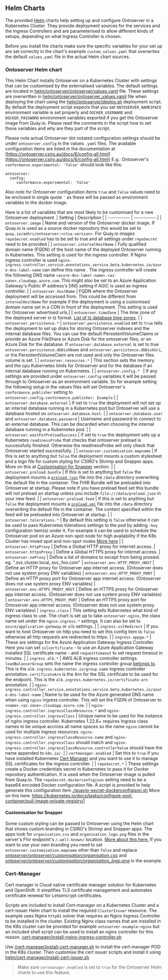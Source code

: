 ## Helm Charts
The provided [Helm](https://helm.sh/) charts help setting up and configure Ontoserver in a Kubernetes Cluster.
They provide deployment sources for the services and the Ingress Controllers and are parameterised to allow different kinds of setups, depending on what Ingress Controller is chosen.

Before you install the charts make sure the specific variables for your set up are set correctly in the chart's example `custom_values.yaml` that overwrites the default `values.yaml` file in the actual Helm chart sources.

### Ontoserver Helm chart
This Helm Chart installs Ontoserver on a Kubernetes Cluster with settings that can be customised by the externalised variables.
The default settings are located in [helm/ontoserver/ontoserver/values.yaml](helm/ontoserver/ontoserver/values.yaml) file. These settings are overwritten in [helm/ontoserver/ontoserver_values.yaml](helm/ontoserver/ontoserver_values.yaml) file when deploying the chart using the [helm/ontoserver/deploy.sh](helm/ontoserver/deploy.sh) deployment script.
By default the deployment script expects that you set `ONTOSERVER_NAMESPACE` environment variable is set properly and `DOCKER_USERNAME` and `DOCKER_PASSWORD` environment variables exported if you get the Ontoserver image from Quay.io. Please read the comments in the script how to set these variables and why are they part of the script.

Please note actual Ontoserver dot notated configuration settings should be under `ontoserver.config` in the values `.yaml` files. The available configuration items are listed in the documentation at [https://ontoserver.csiro.au/docs/6/config-all.html](https://ontoserver.csiro.au/docs/6/config-all.html)
E.g.: Ontoserver's `conformance.experimental: 'false'` should look like this:
```
ontoserver:
  config:
     conformance.experimental: 'false'
```
Also note for Ontoserver configuration items `true` and `false` values need to be enclosed in single quote `'` as these will be passed as environment variables to the docker image.


Here is a list of variables that are most likely to be customised for a new Ontoserver deployment.
| Setting      | Description |
| ----------- | ----------- |
| `ontoserver.image` | Name and version of the Ontoserver docker image. If Quay.io is used as a source docker repository this would be set to `quay.io/aehrc/ontoserver:<ctsa-version>`. For Quay.io images `repoSecret.enabled` has to be set to true and all settings under `repoSecret` need to be provided |
| `ontoserver.internalHostName` | Fully qualified domain name (FQDN) of the host name of the deployed Ontoserver running in Kubernetes.  This setting is used for the ingress controller. If Nginx ingress controller is used `nginx-ingress.controller.service.annotations.service.beta.kubernetes.io/azure-dns-label-name` can define this name . The ingress controller will create the following DNS name `<azure-dns-label-name>.<az-zone>.cloudapp.azure.com`. This might also be set to an Azure Application Gateway's Public IP address's DNS setting if AGIC is used as ingress controller. |
| `ontoserver.hostName` | FQDN where the Ontoserver deployment will be accessed from. This could be different from `internalHostName` for example if the deployment is using a customised domain name set in a CDN in front of the deployment. This setting is used for Ontoserver advertised urls.|
| `ontoserver.timeZone` | The time zone of the deployed server in tz format. [List of tz database time zones](https://en.wikipedia.org/wiki/List_of_tz_database_time_zones). |
| `ontoserver.persistence.*` | `ontoserver.persistence.enabled` set to `true` tells the deployment to set up disks for storing Ontoserver indexes and the internal database files. You can use the default PersistentVolumeClaims or provide an Azure FileShare or Azure Disk for the ontoserver files, or an Azure Disk for the database. If `ontoserver.database.external` is set to true `ontoserver.persistence.dbDiskName` and `ontoserver.persistence.dbDiskUri`, or the PersistentVolumeClaim are not used and only the Ontoserver files volume is set. |
| `ontoserver.resources.*` | This section sets the memory and the cpu Kubernetes limits for Ontoserver and for the database if an internal database running on Kubernetes. |
| `ontoserver.config.* ` | If any settings are provided under `ontoserver.config` variables it will be passed through to Ontoserver as an environment variable. So for example setting the following setup in the values files will set Ontoserver's `conformance.publisher` setting to `ontoserver.config.conformance.publisher: Example` |
| `ontoserver.database.external` | If set to `true` the deployment will not set up an internal database running in a Kubernetes pod but Ontoserver will use a database hosted on `ontoserver.database.host`. |
| `ontoserver.database.user` and `ontoserver.database.password` | Username and password to connect to an external database. This can be discarded when choosing the internal database running in a Kubernetes pod. |
| `ontoserver.waitForPreloadSuccess` | If set to `true` the deployment sets up a Kubernetes `readinessProbe` that checks that ontoserver preload is successfully finished. Otherwise the readinessProbe will only check that Ontoserver started successfully. |
| `ontoserver.customisation.mapname` | If this is set to anything but `false` the deployment mounts a custom stylesheet and a logo file for custom styling for CSIRO's Shrimp and Snapper apps. More on this at [Customisation for Snapper](#customisation) section. |
| `ontoserver.preload.bundle` | If this is set to anything but `false` the deployment mounts a [`preload.json`](ontoserver/ontoserver/preload/preload.json) file into the `/data` directory overwriting the default file in the container. The FHIR Bundle will be preloaded into Ontoserver at startup. Please note if you have preload feed set this bundle will not preload on startup unless you include `file:///data/preload.json` in your new feed. |
| `ontoserver.preload.feed` | If this is set to anything but `false` the deployment mounts a [`preload.xml`](ontoserver/ontoserver/preload/preload.xml) file into the `/data` directory overwriting the default file in the container. The content specified within the feed will be preloaded into Ontoserver at startup. |
| `ontoserver.tolerations.*` | By default this setting is `false` otherwise it can be used to pass Kubernetes tolerations settings to the pod by adding `-key` configuration item(s) under it. For example it can be used to schedule the Ontoserver pod on an Azure non-spot node for high availability if the K8s Cluster has mixed spot and non-spot nodes [More here](https://kubernetes.io/docs/concepts/scheduling-eviction/taint-and-toleration/) |
| `ontoserver.httpProxy` | Define a Global HTTP proxy for internet access.
| `ontoserver.httpsProxy` | Define a Global HTTPS proxy for internet access.
| `ontoserver.noProxy` | Define a list of domains to except from being proxied. eg. ".svc.cluster.local,.svc,.foo.com"
| `ontoserver.env.HTTP_PROXY_HOST` | Define an HTTP proxy for Ontoserver app internet access. (Ontoserver does not use system proxy ENV variables)
| `ontoserver.env.HTTP_PROXY_PORT` | Define an HTTP proxy port for Ontoserver app internet access. (Ontoserver does not use system proxy ENV variables)
| `ontoserver.env.HTTPS_PROXY_HOST` | Define an HTTPS proxy for Ontoserver app internet access. (Ontoserver does not use system proxy ENV variables)
| `ontoserver.env.HTTPS_PROXY_PORT` | Define an HTTPS proxy port for Ontoserver app internet access. (Ontoserver does not use system proxy ENV variables)
| `ingress.class` | This setting tells Kubernetes what kind of ingress class to use. The chart is set up to take `ontoserver-nginx`, the class name set under the `nginx-ingress.*` settings. It can also be set to `azure/application-gateway` or `alb` settings. |
| `ingress.sslRedirect` | If you want to host Ontoserver on http you need to set this config item to `false` otherwise all http requests are redirected to https. |
| `ingress.appgw.*` | These are settings for the Azure Application Gateway Ingress Controller. Here you can set `sslcertificate` - to use an Azure Application Gateway installed SSL certificate name - and `requesttimeout` to set request timeout in minutes. |
| `ingress.alb.*` | AWS ALB ingress controller settings. `loadBalancerGroup` sets the name the ingress controller group [belongs to](https://kubernetes-sigs.github.io/aws-load-balancer-controller/v2.2/guide/ingress/annotations/#ingressgroup). This is the `alb.ingress.kubernetes.io/group.name` ingress controller annotation. `certificateArn` is the Arn for the SSL certificate to be used for the endpoint. This is the `alb.ingress.kubernetes.io/certificate-arn` annotation. |
| `nginx-ingress.controller.service.annotations.service.beta.kubernetes.io/azure-dns-label-name` | Name to be used for the Azure generated DNS name when using `nginx` ingress controller. This will set the FQDN of Ontoserver to  `<name>.<az-zone>.cloudapp.azure.com`. |
| `nginx-ingress.controller.ingressClassResource.*` and `nginx-ingress.controller.ingressClass` | Unique name to be used for the instance of nginx ingress controller. Kubernetes 1.22.6+ requires Ingress class names to be unique accross all name spaces so the name `nginx` cannot be used for multiple Ingress resources. `nginx-ingress.controller.ingressClassResource.name` and `nginx-ingress.controller.ingressClass` should match and `nginx-ingress.controller.ingressClassResource.controllerValue` should have the name appended to `k8s.io/`. |
| `certmanager.enabled` | Set this to `true` if you have installed Kubernetes [Cert Manager](#cert-manager) and you want to use it to manage SSL certificates for the ingress controller. |
| `repoSecret.*` | These settings create a Docker credentials secret in Kubernetes to pass it for Docker repository authentication. It is used when the Ontoserver image is pulled from Quay.io. The `repoSecret.dockerconfigjson` setting need to be a base64 encoded Docker configuration file. A script is provided to help generate this configuration item [./quayio-secret-dockerconfigjson.sh](./quayio-secret-dockerconfigjson.sh) More on this here: https://kubernetes.io/docs/tasks/configure-pod-container/pull-image-private-registry/| 

#### Customisation for Snapper
Some custom styling can be passed to Ontoserver using the Helm chart that shows custom branding in CSIRO's Shrimp and Snapper apps. The apps look for `organisation.css` and `organisation_logo.png` files in the server's Fhir endpoint's `/.well-known/` location. [More about this here.](https://ontoserver.csiro.au/site/technical-documentation/snapper-documentation/customise-snapper-endpoint-branding/) 
If you want to use your own branding you need to set `ontoserver.customisation.mapname` other than `false` and replace [*ontoserver/ontoserver/customisation/organisation.css*](helm/ontoserver/ontoserver/customisation/organisation.css) and [*ontoserver/ontoserver/customisation/organisation_logo.png*](helm/ontoserver/ontoserver/customisation/organisation_logo.png) in the example.

### Cert-Manager
Cert manager is Cloud native certificate manager solution for Kubernetes and OpenShift. It simplifies TLS certificate management and automates certificate renewal for Letsencrypt certificates.

Scripts are included to install Cert-manager on a Kubernetes Cluster and a cert-issuer Helm chart to install the required `ClusterIssuer` resource. 
The example uses Nginx `http01` solver that requires an Nginx Ingress Controller to be installed in the cluster. Existing Nginx class names that are installed in the K8s cluster can be provided for example `ontoserver-example-nginx` but an included shell script can be used to install an nginx controller for this reason. [cert-manager/install-nginx-ingress-controller.sh](cert-manager/install-nginx-ingress-controller.sh)

Use [/cert-manager/install-cert-manager.sh](/cert-manager/install-cert-manager.sh) to install the cert-manager POD in the K8s cluster.
Then customise the cert issuer scripts and install it using [helm/cert-manager/install-cert-issuer.sh](helm/cert-manager/install-cert-issuer.sh)

> Make sure `certmanager.enabled` is set to `true` for the Ontoserver Helm charts to use this feature.
